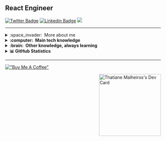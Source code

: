 <h2>React Engineer</h2>

[![Twitter Badge](https://img.shields.io/badge/@pierrrando-440bd4?style=flat-square&labelColor=440bd4&logo=twitter&logoColor=white&link=https://twitter.com/pierre)](https://twitter.com/pierrrando)
[![Linkedin Badge](https://img.shields.io/badge/-Thatiane%20Malheiros-440bd4?style=flat-square&logo=Linkedin&logoColor=white&link=https://www.linkedin.com/in/devfrontend-thatiane-malheiros/)](https://www.linkedin.com/in/devfrontend-thatiane-malheiros/)
<a href="https://wa.me/5521980829308" :target="_blank" alt="WhatsApp">
<img src="https://img.shields.io/badge/-WhatsApp-440bd4?style=flat-square&labelColor=440bd4&logo=whatsapp&logoColor=white&link=API-DO-SEU-WHATSAPP"/></a>

<hr>
<details>
   <summary>:space_invader: &nbsp;More about me</summary>   
   
 
 - 🤔 &nbsp; Explorando novas tecnologias e desenvolvendo soluções de software.
 - 🎓 &nbsp; Estudando **Git e Github** na <a href="https://www.geekuniversity.com.br/">Geek University</a>.
 - 💼 &nbsp; Trabalhando como **FREELANCE** na <a href="https://www.workana.com/pt/">Workana</a>
 - 🌱 &nbsp; Aprendendo mais sobre **SASS e SCSS**.

</details>

<details>
  <summary><b>:computer: &nbsp;Main tech knowledge</b></summary>
  <br/>
 
  ![JavaScript](https://img.shields.io/badge/-JavaScript-333333?style=flat&logo=javascript)
  ![HTML5](https://img.shields.io/badge/-HTML5-333333?style=flat&logo=HTML5)
  ![CSS](https://img.shields.io/badge/-CSS-333333?style=flat&logo=CSS3&logoColor=1572B6)
  ![JQUERY](https://img.shields.io/badge/-JQUERY-333333?style=flat&logo=JQUERY&logoColor=007396)&nbsp;
  ![Bootstrap](https://img.shields.io/badge/Bootstrap-333333?style=flat&logo=Bootstrap)
 
  ![Git](https://img.shields.io/badge/-Git-333333?style=flat&logo=git)
  ![GitHub](https://img.shields.io/badge/-GitHub-333333?style=flat&logo=github)
  ![Visual Studio Code](https://img.shields.io/badge/-Visual%20Studio%20Code-333333?style=flat&logo=visual-studio-code&logoColor=007ACC)
    
</details>

<details>
  <summary><b>:brain: &nbsp;Other knowledge, always learning</b></summary>
  <br/>  
   
 ![SASS](https://img.shields.io/badge/-SASS-333333?style=flat&logo=SASS)&nbsp;
 ![AWS](https://img.shields.io/badge/AWS-333333?style=flat&logo=amazon)&nbsp;
 ![Notion](https://img.shields.io/badge/Notion-333333?style?style=flat&logo=Notion)
 ![Figma](https://img.shields.io/badge/figma-333333?style?style=flat&logo=Figma) 
</details>

<details>
  <summary><b>   &#128202; GitHub Statistics</b></summary>
 <br/>
 <p align="center">
 <img height="137px" src="https://github-readme-streak-stats.herokuapp.com/?user=thatianemalheiros&hide_border=true&theme=nightowl" />
    </p>
    <p align="center">
        <img height="137px" src="https://github-readme-stats.vercel.app/api?username=thatianemalheiros&hide_title=true&hide_border=true&show_icons=true&include_all_commits=true&count_private=true&line_height=21&theme=nightowl" /> <img height="137px" src="https://github-readme-stats.vercel.app/api/top-langs/?username=thatianemalheiros&hide=html&hide_title=true&hide_border=true&layout=compact&langs_count=8&theme=nightowl" />
    </p>
</details>
<hr>

[!["Buy Me A Coffee"](https://www.buymeacoffee.com/assets/img/custom_images/orange_img.png)](https://www.buymeacoffee.com/thatianemaZ)

<a href="https://app.daily.dev/thatianemalheiros"><img src="https://api.daily.dev/devcards/724a710bc2dd4d4089da37ebfb248a1c.png?r=1lj" width="200" align="right" alt="Thatiane Malheiros's Dev Card"/></a>

<!---
thatianemalheiros/thatianemalheiros is a ✨ special ✨ repository because its `README.md` (this file) appears on your GitHub profile.
You can click the Preview link to take a look at your changes.
--->
